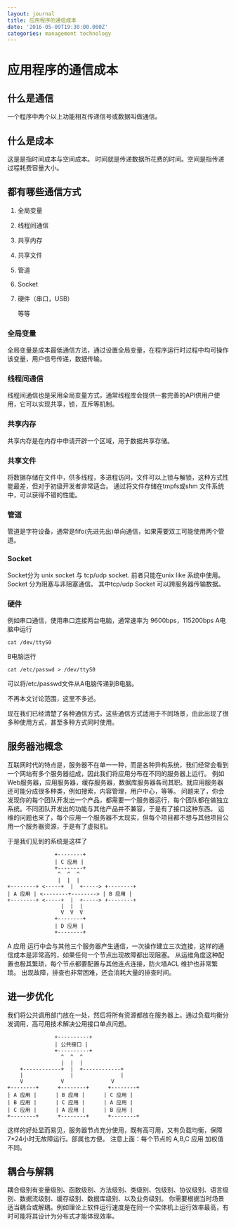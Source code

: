 ```yaml
---
layout: journal
title: 应用程序的通信成本
date: '2016-05-09T19:30:00.000Z'
categories: management technology
---
```


# 应用程序的通信成本

## 什么是通信

一个程序中两个以上功能相互传递信号或数据叫做通信。

## 什么是成本

这是是指时间成本与空间成本。 时间就是传递数据所花费的时间。空间是指传递过程耗费容量大小。

## 都有哪些通信方式

1. 全局变量
2. 线程间通信
3. 共享内存
4. 共享文件
5. 管道
6. Socket
7. 硬件（串口，USB）

   等等

### 全局变量

全局变量是成本最低通信方法，通过设置全局变量，在程序运行时过程中均可操作该变量，用户信号传递，数据传输。

### 线程间通信

线程间通信也是采用全局变量方式，通常线程库会提供一套完善的API供用户使用，它可以实现共享，锁，互斥等机制。

### 共享内存

共享内存是在内存中申请开辟一个区域，用于数据共享存储。

### 共享文件

将数据存储在文件中，供多线程，多进程访问，文件可以上锁与解锁，这种方式性能最差，但对于初级开发者非常适合。 通过将文件存储在tmpfs或shm 文件系统中，可以获得不错的性能。

### 管道

管道是字符设备，通常是fifo\(先进先出\)单向通信，如果需要双工可能使用两个管道。

### Socket

Socket分为 unix socket 与 tcp/udp socket. 前者只能在unix like 系统中使用。 Socket 分为阻塞与非阻塞通信。 其中tcp/udp Socket 可以跨服务器传输数据。

### 硬件

例如串口通信，使用串口连接两台电脑，通常速率为 9600bps，115200bps A电脑中运行

```text
cat /dev/ttyS0
```

B电脑运行

```text
cat /etc/passwd > /dev/ttyS0
```

可以将/etc/passwd文件从A电脑传递到B电脑。

不再本文讨论范围，这里不多述。

现在我们已经清楚了各种通信方式，这些通信方式适用于不同场景，由此出现了很多种使用方式，甚至多种方式同时使用。

## 服务器池概念

互联网时代的特点是，服务器不在单一一种，而是各种异构系统，我们经常会看到一个网站有多个服务器组成，因此我们将应用分布在不同的服务器上运行。 例如 Web服务器，应用服务器，缓存服务器，数据库服务器各司其职。就应用服务器还可能分成很多种类，例如搜索，内容管理，用户中心，等等。 问题来了，你会发现你的每个团队开发出一个产品，都需要一个服务器运行，每个团队都在做独立系统。不同团队开发出的功能与其他产品并不兼容，于是有了接口这种东西。 运维的问题也来了，每个应用一个服务器不太现实，但每个项目都不想与其他项目公用一个服务器资源，于是有了虚拟机。

于是我们见到的系统是这样了

```text
               +--------+
               | C 应用 |
               +--------+
                ^  ^  ^
                |  |  |
+--------+ <-----+  |  +-----> +--------+
| A 应用 | <--------+--------> | B 应用 |
+--------+ <-----+  |  +-----> +--------+
                 |  |  |
                 V  V  V
               +--------+
               | D 应用 |
               +--------+
```

A 应用 运行中会与其他三个服务器产生通信，一次操作建立三次连接，这样的通信成本是非常高的，如果任何一个节点出现故障都出现阻塞。 从运维角度这种配置也极其繁琐，每个节点都要配置与其他连点连接，防火墙ACL 维护也非常繁琐。 出现故障，排查也非常困难，还会消耗大量的排查时间。

## 进一步优化

我们将公共调用部门放在一处，然后将所有资源都放在服务器上。通过负载均衡分发调用，高可用技术解决公用接口单点问题。

```text
               +----------+
               | 公共接口 |
               +----------+
                 ^  ^  ^
                 |  |  | 
    +------------+  |  +------------+
    |               |               |
    V            V               V
+--------+      +--------+      +--------+
| A 应用 |      | B 应用 |      | C 应用 |
| B 应用 |      | C 应用 |      | A 应用 |
| C 应用 |      | A 应用 |      | B 应用 |
+--------+      +--------+      +--------+
```

这样的好处显而易见，服务器节点充分使用，既有高可用，又有负载均衡，保障7\*24小时无故障运行。部属也方便。 注意上面：每个节点的 A,B,C 应用 加权值不同。

## 耦合与解耦

耦合级别有变量级别、函数级别、方法级别、类级别、包级别、协议级别、语言级别、数据流级别、缓存级别、数据库级别、以及业务级别。 你需要根据当时场景适当耦合或解耦。例如理论上软件运行速度是在同一个实体机上运行效率最高，有时可能将其设计为分布式才能体现效率。

